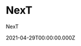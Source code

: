 ---
title: NexT
github: https://github.com/next-theme/hexo-theme-next
demo: https://theme-next.js.org/
license: GNU Affero General Public License version 3
author: NexT
author_link: ''
author_twitter: ''
date: 2021-04-29T00:00:00.000Z
ssg:
  - Hexo
cms: null
css: null
category: null
description: >-
  NexT is a high quality elegant Hexo theme. It is crafted from scratch with
  love. Elegant and powerful theme for Hexo.
draft: true
publish_date: '2020-04-05T03:43:31Z'
update_date: '2022-10-03T12:25:55Z'
github_star: 1664
github_fork: 311
---